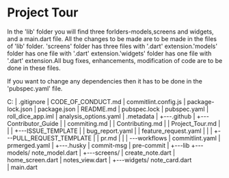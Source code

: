 # Project Tour

In the 'lib' folder you will find three forlders-models,screens and widgets, and a main.dart file.
All the changes to be made are to be made in the files of 'lib' folder.
'screens' folder has three files with '.dart' extension.'models' folder has one file with '.dart' extension.'widgets' folder has one file with '.dart' extension.All bug fixes, enhancements, modification of code are to be done in these files.

If you want to change any dependencies then it has to be done in the 'pubspec.yaml' file.


C:
|   .gitignore
|   CODE_OF_CONDUCT.md
|   commitlint.config.js
|   package-lock.json
|   package.json
|   README.md
|    pubspec.lock
|    pubspec.yaml
|   roll_dice_app.iml
|   analysis_options.yaml
|    .metadata
|
+---.github
|   +---Contributor_Guide
|   |       commiting.md
|   |       Contributing.md
|   |       Project_Tour.md
|   |
|   +---ISSUE_TEMPLATE
|   |       bug_report.yaml
|   |       feature_request.yaml
|   |
|   +---PULL_REQUEST_TEMPLATE
|   |       pr.md
|   |
|   \---workflows
|           commitlint.yaml
|           prmerged.yaml
|
+---.husky
|       commit-msg
|       pre-commit
|
+---lib
    +---models/
           note_model.dart
|    +---screens/
         |  create_note.dart
         |  home_screen.dart
         | notes_view.dart
|    +---widgets/
           note_card.dart             
|    main.dart